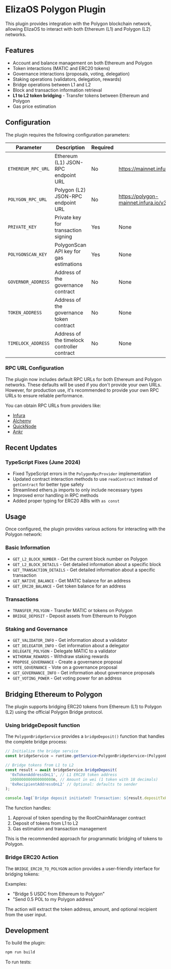 # ElizaOS Polygon Plugin

This plugin provides integration with the Polygon blockchain network, allowing ElizaOS to interact with both Ethereum (L1) and Polygon (L2) networks.

## Features

- Account and balance management on both Ethereum and Polygon
- Token interactions (MATIC and ERC20 tokens)
- Governance interactions (proposals, voting, delegation)
- Staking operations (validators, delegation, rewards)
- Bridge operations between L1 and L2
- Block and transaction information retrieval
- **L1 to L2 token bridging** - Transfer tokens between Ethereum and Polygon
- Gas price estimation

## Configuration

The plugin requires the following configuration parameters:

| Parameter          | Description                                 | Required | Default                                                               |
| ------------------ | ------------------------------------------- | -------- | --------------------------------------------------------------------- |
| `ETHEREUM_RPC_URL` | Ethereum (L1) JSON-RPC endpoint URL         | No       | https://mainnet.infura.io/v3/acc75dee85124d4db03ba3b3a9a9e3ab         |
| `POLYGON_RPC_URL`  | Polygon (L2) JSON-RPC endpoint URL          | No       | https://polygon-mainnet.infura.io/v3/acc75dee85124d4db03ba3b3a9a9e3ab |
| `PRIVATE_KEY`      | Private key for transaction signing         | Yes      | None                                                                  |
| `POLYGONSCAN_KEY`  | PolygonScan API key for gas estimations     | Yes      | None                                                                  |
| `GOVERNOR_ADDRESS` | Address of the governance contract          | No       | None                                                                  |
| `TOKEN_ADDRESS`    | Address of the governance token contract    | No       | None                                                                  |
| `TIMELOCK_ADDRESS` | Address of the timelock controller contract | No       | None                                                                  |

### RPC URL Configuration

The plugin now includes default RPC URLs for both Ethereum and Polygon networks. These defaults will be used if you don't provide your own URLs. However, for production use, it's recommended to provide your own RPC URLs to ensure reliable performance.

You can obtain RPC URLs from providers like:

- [Infura](https://infura.io/)
- [Alchemy](https://www.alchemy.com/)
- [QuickNode](https://www.quicknode.com/)
- [Ankr](https://www.ankr.com/)

## Recent Updates

### TypeScript Fixes (June 2024)

- Fixed TypeScript errors in the `PolygonRpcProvider` implementation
- Updated contract interaction methods to use `readContract` instead of `getContract` for better type safety
- Streamlined ethers.js imports to only include necessary types
- Improved error handling in RPC methods
- Added proper typing for ERC20 ABIs with `as const`

## Usage

Once configured, the plugin provides various actions for interacting with the Polygon network:

### Basic Information

- `GET_L2_BLOCK_NUMBER` - Get the current block number on Polygon
- `GET_L2_BLOCK_DETAILS` - Get detailed information about a specific block
- `GET_TRANSACTION_DETAILS` - Get detailed information about a specific transaction
- `GET_NATIVE_BALANCE` - Get MATIC balance for an address
- `GET_ERC20_BALANCE` - Get token balance for an address

### Transactions

- `TRANSFER_POLYGON` - Transfer MATIC or tokens on Polygon
- `BRIDGE_DEPOSIT` - Deposit assets from Ethereum to Polygon

### Staking and Governance

- `GET_VALIDATOR_INFO` - Get information about a validator
- `GET_DELEGATOR_INFO` - Get information about a delegator
- `DELEGATE_POLYGON` - Delegate MATIC to a validator
- `WITHDRAW_REWARDS` - Withdraw staking rewards
- `PROPOSE_GOVERNANCE` - Create a governance proposal
- `VOTE_GOVERNANCE` - Vote on a governance proposal
- `GET_GOVERNANCE_INFO` - Get information about governance proposals
- `GET_VOTING_POWER` - Get voting power for an address

## Bridging Ethereum to Polygon

The plugin supports bridging ERC20 tokens from Ethereum (L1) to Polygon (L2) using the official Polygon Bridge protocol.

### Using bridgeDeposit function

The `PolygonBridgeService` provides a `bridgeDeposit()` function that handles the complete bridge process:

```typescript
// Initialize the bridge service
const bridgeService = runtime.getService<PolygonBridgeService>(PolygonBridgeService.serviceType);

// Bridge tokens from L1 to L2
const result = await bridgeService.bridgeDeposit(
  '0xTokenAddressOnL1', // L1 ERC20 token address
  1000000000000000000n, // Amount in wei (1 token with 18 decimals)
  '0xRecipientAddressOnL2' // Optional: defaults to sender
);

console.log(`Bridge deposit initiated! Transaction: ${result.depositTxHash}`);
```

The function handles:

1. Approval of token spending by the RootChainManager contract
2. Deposit of tokens from L1 to L2
3. Gas estimation and transaction management

This is the recommended approach for programmatic bridging of tokens to Polygon.

### Bridge ERC20 Action

The `BRIDGE_ERC20_TO_POLYGON` action provides a user-friendly interface for bridging tokens:

Examples:

- "Bridge 5 USDC from Ethereum to Polygon"
- "Send 0.5 POL to my Polygon address"

The action will extract the token address, amount, and optional recipient from the user input.

## Development

To build the plugin:

```bash
npm run build
```

To run tests:

```

```
